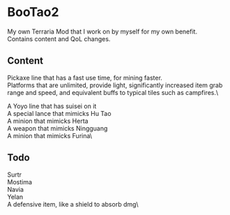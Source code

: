 # BooTao2
My own Terraria Mod that I work on by myself for my own benefit. \
Contains content and QoL changes.

## Content
Pickaxe line that has a fast use time, for mining faster.\
Platforms that are unlimited, provide light, significantly increased item grab range and speed, and equivalent buffs to typical tiles such as campfires.\


A Yoyo line that has suisei on it\
A special lance that mimicks Hu Tao\
A minion that mimicks Herta\
A weapon that mimicks Ningguang\
A minion that mimicks Furina\

## Todo
Surtr\
Mostima\
Navia\
Yelan\
A defensive item, like a shield to absorb dmg\
